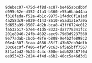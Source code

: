 
                9debec07-475d-4f8d-ac87-be465abcdbbf
                d095c62e-d352-4fa3-b360-e55a6bab44aa
                f318feda-f52a-4b1c-9975-1f4dc0f1a1ad
                4a258dc9-e029-4143-8610-e5ad1a1e7a9a
                5d653a99-9507-4d2b-bca8-43ff6724c012
                fa532b17-b7e4-41d5-8323-da7778341fcc
                201e8946-24fb-4692-aec9-79d3d9237560
                9e77adab-cbc6-48fe-b808-9e4b2fe898c2
                06e4c807-3caa-4686-85f7-43b82eb94dfb
                30c6ec0f-f486-4f9f-9c63-6f5a5bff7567
                8f1a4bd2-9b24-4c4c-808e-bdb528487f0d
                ee953423-2d24-4f4d-a6b2-46cc5a46d3d1
                